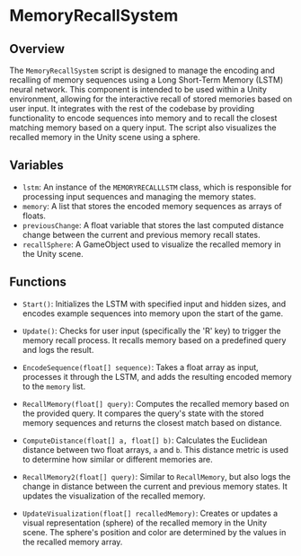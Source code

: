 # MemoryRecallSystem

## Overview
The `MemoryRecallSystem` script is designed to manage the encoding and recalling of memory sequences using a Long Short-Term Memory (LSTM) neural network. This component is intended to be used within a Unity environment, allowing for the interactive recall of stored memories based on user input. It integrates with the rest of the codebase by providing functionality to encode sequences into memory and to recall the closest matching memory based on a query input. The script also visualizes the recalled memory in the Unity scene using a sphere.

## Variables
- `lstm`: An instance of the `MEMORYRECALLLSTM` class, which is responsible for processing input sequences and managing the memory states.
- `memory`: A list that stores the encoded memory sequences as arrays of floats.
- `previousChange`: A float variable that stores the last computed distance change between the current and previous memory recall states.
- `recallSphere`: A GameObject used to visualize the recalled memory in the Unity scene.

## Functions
- `Start()`: Initializes the LSTM with specified input and hidden sizes, and encodes example sequences into memory upon the start of the game.
  
- `Update()`: Checks for user input (specifically the 'R' key) to trigger the memory recall process. It recalls memory based on a predefined query and logs the result.

- `EncodeSequence(float[] sequence)`: Takes a float array as input, processes it through the LSTM, and adds the resulting encoded memory to the `memory` list.

- `RecallMemory(float[] query)`: Computes the recalled memory based on the provided query. It compares the query's state with the stored memory sequences and returns the closest match based on distance.

- `ComputeDistance(float[] a, float[] b)`: Calculates the Euclidean distance between two float arrays, `a` and `b`. This distance metric is used to determine how similar or different memories are.

- `RecallMemory2(float[] query)`: Similar to `RecallMemory`, but also logs the change in distance between the current and previous memory states. It updates the visualization of the recalled memory.

- `UpdateVisualization(float[] recalledMemory)`: Creates or updates a visual representation (sphere) of the recalled memory in the Unity scene. The sphere's position and color are determined by the values in the recalled memory array.
